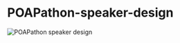 # POAPathon-speaker-design

![POAPathon speaker design](https://user-images.githubusercontent.com/86709559/142404233-78cda177-8fc8-4c37-be68-bf6a435ae9e0.png)

